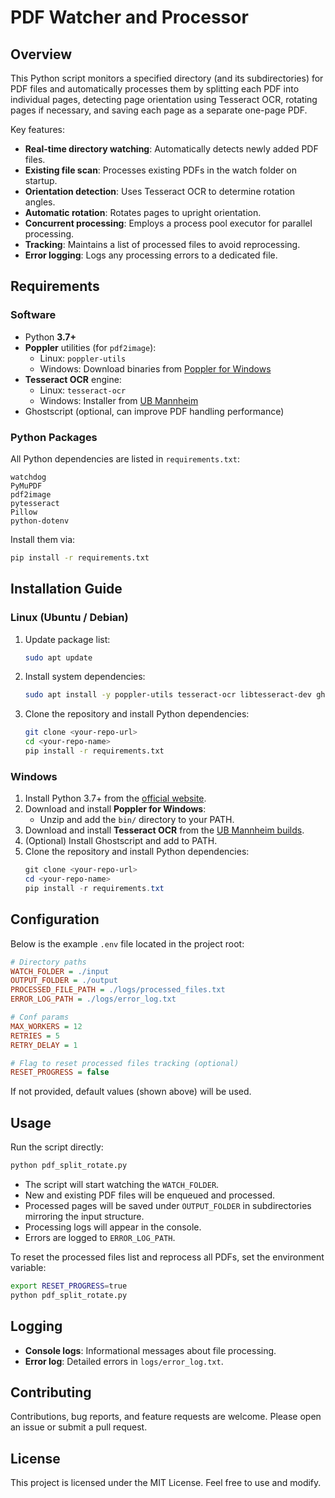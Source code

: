 # PDF Watcher and Processor

## Overview
This Python script monitors a specified directory (and its subdirectories) for PDF files and automatically processes them by splitting each PDF into individual pages, detecting page orientation using Tesseract OCR, rotating pages if necessary, and saving each page as a separate one-page PDF.

Key features:
- **Real-time directory watching**: Automatically detects newly added PDF files.
- **Existing file scan**: Processes existing PDFs in the watch folder on startup.
- **Orientation detection**: Uses Tesseract OCR to determine rotation angles.
- **Automatic rotation**: Rotates pages to upright orientation.
- **Concurrent processing**: Employs a process pool executor for parallel processing.
- **Tracking**: Maintains a list of processed files to avoid reprocessing.
- **Error logging**: Logs any processing errors to a dedicated file.

## Requirements

### Software
- Python **3.7+**
- **Poppler** utilities (for `pdf2image`):
  - Linux: `poppler-utils`
  - Windows: Download binaries from [Poppler for Windows](http://blog.alivate.com.au/poppler-windows/)
- **Tesseract OCR** engine:
  - Linux: `tesseract-ocr`
  - Windows: Installer from [UB Mannheim](https://github.com/UB-Mannheim/tesseract/wiki)
- Ghostscript (optional, can improve PDF handling performance)

### Python Packages
All Python dependencies are listed in `requirements.txt`:
```text
watchdog
PyMuPDF
pdf2image
pytesseract
Pillow
python-dotenv
```

Install them via:
```bash
pip install -r requirements.txt
```

## Installation Guide

### Linux (Ubuntu / Debian)
1. Update package list:
    ```bash
    sudo apt update
    ```
2. Install system dependencies:
    ```bash
    sudo apt install -y poppler-utils tesseract-ocr libtesseract-dev ghostscript
    ```
3. Clone the repository and install Python dependencies:
    ```bash
    git clone <your-repo-url>
    cd <your-repo-name>
    pip install -r requirements.txt
    ```

### Windows
1. Install Python 3.7+ from the [official website](https://www.python.org/downloads/).
2. Download and install **Poppler for Windows**:
   - Unzip and add the `bin/` directory to your PATH.
3. Download and install **Tesseract OCR** from the [UB Mannheim builds](https://github.com/UB-Mannheim/tesseract/wiki).
4. (Optional) Install Ghostscript and add to PATH.
5. Clone the repository and install Python dependencies:
    ```powershell
    git clone <your-repo-url>
    cd <your-repo-name>
    pip install -r requirements.txt
    ```

## Configuration

Below is the example `.env` file located in the project root:

```ini
# Directory paths
WATCH_FOLDER = ./input
OUTPUT_FOLDER = ./output
PROCESSED_FILE_PATH = ./logs/processed_files.txt
ERROR_LOG_PATH = ./logs/error_log.txt

# Conf params
MAX_WORKERS = 12
RETRIES = 5
RETRY_DELAY = 1

# Flag to reset processed files tracking (optional)
RESET_PROGRESS = false
```

If not provided, default values (shown above) will be used.

## Usage

Run the script directly:
```bash
python pdf_split_rotate.py
```

- The script will start watching the `WATCH_FOLDER`.
- New and existing PDF files will be enqueued and processed.
- Processed pages will be saved under `OUTPUT_FOLDER` in subdirectories mirroring the input structure.
- Processing logs will appear in the console.
- Errors are logged to `ERROR_LOG_PATH`.

To reset the processed files list and reprocess all PDFs, set the environment variable:
```bash
export RESET_PROGRESS=true
python pdf_split_rotate.py
```

## Logging

- **Console logs**: Informational messages about file processing.
- **Error log**: Detailed errors in `logs/error_log.txt`.

## Contributing

Contributions, bug reports, and feature requests are welcome. Please open an issue or submit a pull request.

## License

This project is licensed under the MIT License. Feel free to use and modify.
